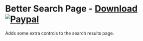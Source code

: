# Better Search Page - [Download](https://betterdiscord.net/ghdl?url=https://raw.githubusercontent.com/mwittrien/BetterDiscordAddons/master/Plugins/BetterSearchPage/BetterSearchPage.plugin.js) [![Paypal][paypal-badge]][paypal-link] 

[paypal-badge]: https://img.shields.io/badge/Paypal-Donate!-%2300457C.svg?logo=paypal&style=flat-square
[paypal-link]: https://paypal.me/MircoWittrien

Adds some extra controls to the search results page.
